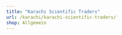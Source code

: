 ```yaml
---
title: "Karachi Scientific Traders"
url: /karachi/karachi-scientific-traders/
shop: Allgemein
---
```

